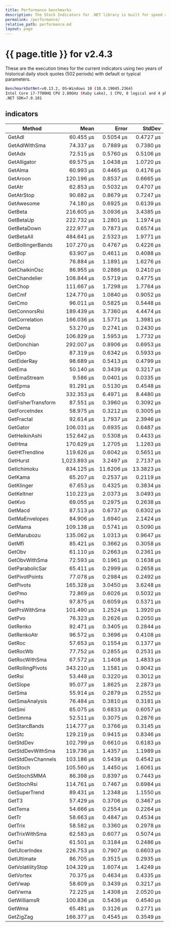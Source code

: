 ```yaml
---
title: Performance benchmarks
description: The Stock Indicators for .NET library is built for speed and production workloads.  Compare our execution times with other options.
permalink: /performance/
relative_path: performance.md
layout: page
---
```


# {{ page.title }} for v2.4.3

These are the execution times for the current indicators using two years of historical daily stock quotes (502 periods) with default or typical parameters.

``` bash
BenchmarkDotNet=v0.13.2, OS=Windows 10 (10.0.19045.2364)
Intel Core i7-7700HQ CPU 2.80GHz (Kaby Lake), 1 CPU, 8 logical and 4 physical cores
.NET SDK=7.0.101
```

## indicators

|             Method |         Mean |      Error |     StdDev |
|------------------- |-------------:|-----------:|-----------:|
|             GetAdl |    60.455 μs |  0.5054 μs |  0.4727 μs |
|      GetAdlWithSma |    74.337 μs |  0.7889 μs |  0.7380 μs |
|             GetAdx |    72.515 μs |  0.5760 μs |  0.5106 μs |
|       GetAlligator |    69.575 μs |  1.0438 μs |  1.0720 μs |
|            GetAlma |    60.993 μs |  0.4465 μs |  0.4176 μs |
|           GetAroon |   120.196 μs |  0.8537 μs |  0.6665 μs |
|             GetAtr |    62.853 μs |  0.5032 μs |  0.4707 μs |
|         GetAtrStop |    90.682 μs |  0.8679 μs |  0.7247 μs |
|         GetAwesome |    74.180 μs |  0.6925 μs |  0.6139 μs |
|            GetBeta |   216.605 μs |  3.0936 μs |  3.4385 μs |
|          GetBetaUp |   222.732 μs |  1.2801 μs |  1.1974 μs |
|        GetBetaDown |   222.977 μs |  0.7873 μs |  0.6574 μs |
|         GetBetaAll |   484.641 μs |  2.5323 μs |  1.9771 μs |
|  GetBollingerBands |   107.270 μs |  0.4767 μs |  0.4226 μs |
|             GetBop |    63.907 μs |  0.4611 μs |  0.4088 μs |
|             GetCci |    76.884 μs |  1.1891 μs |  1.6276 μs |
|      GetChaikinOsc |    86.955 μs |  0.2886 μs |  0.2410 μs |
|      GetChandelier |   108.844 μs |  0.5719 μs |  0.4775 μs |
|            GetChop |   111.667 μs |  1.7298 μs |  1.7764 μs |
|             GetCmf |   124.770 μs |  1.0840 μs |  0.9052 μs |
|             GetCmo |    96.011 μs |  0.5825 μs |  0.5448 μs |
|      GetConnorsRsi |   189.439 μs |  3.7360 μs |  4.4474 μs |
|     GetCorrelation |   166.036 μs |  1.5771 μs |  1.3981 μs |
|            GetDema |    53.270 μs |  0.2741 μs |  0.2430 μs |
|            GetDoji |   106.829 μs |  1.5953 μs |  1.7732 μs |
|        GetDonchian |   292.007 μs |  0.8906 μs |  0.6953 μs |
|             GetDpo |    87.319 μs |  0.6342 μs |  0.5933 μs |
|        GetElderRay |    98.689 μs |  0.5413 μs |  0.4799 μs |
|             GetEma |    50.140 μs |  0.3439 μs |  0.3217 μs |
|       GetEmaStream |     9.586 μs |  0.0401 μs |  0.0335 μs |
|            GetEpma |    91.291 μs |  0.5130 μs |  0.4548 μs |
|             GetFcb |   332.353 μs |  6.4971 μs |  8.4480 μs |
| GetFisherTransform |    87.551 μs |  0.3960 μs |  0.3092 μs |
|      GetForceIndex |    58.975 μs |  0.3212 μs |  0.3005 μs |
|         GetFractal |    92.614 μs |  1.7937 μs |  2.3946 μs |
|           GetGator |   106.031 μs |  0.6935 μs |  0.6487 μs |
|      GetHeikinAshi |   152.642 μs |  0.5308 μs |  0.4433 μs |
|             GetHma |   170.629 μs |  1.2705 μs |  1.1263 μs |
|     GetHtTrendline |   119.626 μs |  0.6042 μs |  0.5651 μs |
|           GetHurst | 1,023.893 μs |  3.2497 μs |  2.7137 μs |
|        GetIchimoku |   834.125 μs | 11.6206 μs | 13.3823 μs |
|            GetKama |    65.207 μs |  0.2537 μs |  0.2119 μs |
|         GetKlinger |    67.653 μs |  0.4325 μs |  0.3834 μs |
|         GetKeltner |   110.223 μs |  2.0373 μs |  3.0493 μs |
|             GetKvo |    69.055 μs |  0.2975 μs |  0.2638 μs |
|            GetMacd |    87.513 μs |  0.6737 μs |  0.6302 μs |
|     GetMaEnvelopes |    84.906 μs |  1.6940 μs |  2.1424 μs |
|            GetMama |   109.138 μs |  0.5741 μs |  0.5090 μs |
|        GetMarubozu |   135.062 μs |  1.0313 μs |  0.9647 μs |
|             GetMfi |    85.421 μs |  0.3662 μs |  0.3058 μs |
|             GetObv |    61.110 μs |  0.2663 μs |  0.2361 μs |
|      GetObvWithSma |    72.593 μs |  0.1961 μs |  0.1638 μs |
|    GetParabolicSar |    65.411 μs |  0.2999 μs |  0.2658 μs |
|     GetPivotPoints |    77.078 μs |  0.2984 μs |  0.2492 μs |
|          GetPivots |   165.328 μs |  3.0450 μs |  3.6248 μs |
|             GetPmo |    72.869 μs |  0.6026 μs |  0.5032 μs |
|             GetPrs |    97.875 μs |  0.6059 μs |  0.5371 μs |
|      GetPrsWithSma |   101.490 μs |  1.2524 μs |  1.3920 μs |
|             GetPvo |    76.323 μs |  0.2626 μs |  0.2050 μs |
|           GetRenko |    92.471 μs |  0.3405 μs |  0.2844 μs |
|        GetRenkoAtr |    96.572 μs |  0.3696 μs |  0.4108 μs |
|             GetRoc |    57.653 μs |  0.1554 μs |  0.1377 μs |
|           GetRocWb |    77.752 μs |  0.2855 μs |  0.2531 μs |
|      GetRocWithSma |    67.572 μs |  1.1408 μs |  1.4833 μs |
|   GetRollingPivots |   343.210 μs |  1.1581 μs |  0.9042 μs |
|             GetRsi |    53.448 μs |  0.3220 μs |  0.3012 μs |
|           GetSlope |    95.077 μs |  1.8625 μs |  2.2873 μs |
|             GetSma |    55.914 μs |  0.2879 μs |  0.2552 μs |
|     GetSmaAnalysis |    76.484 μs |  0.3810 μs |  0.3181 μs |
|             GetSmi |    65.075 μs |  0.6833 μs |  0.6057 μs |
|            GetSmma |    52.511 μs |  0.3075 μs |  0.2876 μs |
|      GetStarcBands |   114.777 μs |  0.3766 μs |  0.3145 μs |
|             GetStc |   129.219 μs |  0.9415 μs |  0.8346 μs |
|          GetStdDev |   102.799 μs |  0.6610 μs |  0.6183 μs |
|   GetStdDevWithSma |   119.736 μs |  1.4357 μs |  1.1989 μs |
|  GetStdDevChannels |   103.186 μs |  0.5439 μs |  0.4542 μs |
|           GetStoch |   105.560 μs |  1.4450 μs |  1.6061 μs |
|       GetStochSMMA |    86.398 μs |  0.8397 μs |  0.7443 μs |
|        GetStochRsi |   114.761 μs |  0.7467 μs |  0.6984 μs |
|      GetSuperTrend |    89.431 μs |  1.2348 μs |  1.1550 μs |
|              GetT3 |    57.429 μs |  0.3706 μs |  0.3467 μs |
|            GetTema |    54.666 μs |  0.2554 μs |  0.2264 μs |
|              GetTr |    58.663 μs |  0.4847 μs |  0.4534 μs |
|            GetTrix |    58.582 μs |  0.3360 μs |  0.2978 μs |
|     GetTrixWithSma |    62.583 μs |  0.6077 μs |  0.5074 μs |
|             GetTsi |    61.501 μs |  0.3184 μs |  0.2486 μs |
|      GetUlcerIndex |   226.753 μs |  0.7907 μs |  0.6603 μs |
|        GetUltimate |    86.705 μs |  0.3515 μs |  0.2935 μs |
|  GetVolatilityStop |   104.329 μs |  1.6074 μs |  1.4249 μs |
|          GetVortex |    70.375 μs |  0.4634 μs |  0.4335 μs |
|            GetVwap |    58.609 μs |  0.3439 μs |  0.3217 μs |
|            GetVwma |    72.225 μs |  1.4308 μs |  2.0520 μs |
|       GetWilliamsR |   100.836 μs |  0.5436 μs |  0.4540 μs |
|             GetWma |    65.481 μs |  0.3126 μs |  0.2771 μs |
|          GetZigZag |   166.377 μs |  0.4545 μs |  0.3549 μs |
